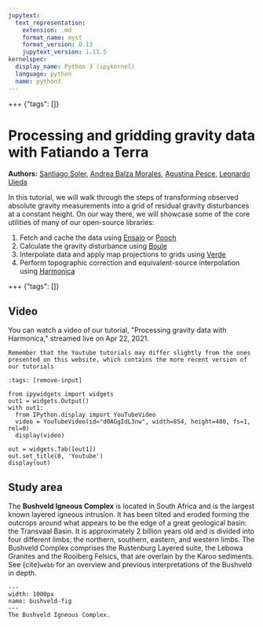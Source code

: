 ```yaml
---
jupytext:
  text_representation:
    extension: .md
    format_name: myst
    format_version: 0.13
    jupytext_version: 1.11.5
kernelspec:
  display_name: Python 3 (ipykernel)
  language: python
  name: python3
---
```


+++ {"tags": []}

# Processing and gridding gravity data with Fatiando a Terra

**Authors:**
[Santiago Soler](https://github.com/santisoler),
[Andrea Balza Morales](https://github.com/andieie),
[Agustina Pesce](https://github.com/aguspesce),
[Leonardo Uieda](https://github.com/leouieda)

    
In this tutorial, we will walk through the steps of transforming observed absolute gravity measurements into a grid of residual gravity disturbances at a constant height. On our way there, we will showcase some of the core utilities of many of our open-source libraries:

1. Fetch and cache the data using [Ensaio](https://github.com/fatiando/ensaio) or [Pooch](https://github.com/fatiando/pooch)
1. Calculate the gravity disturbance using [Boule](https://github.com/fatiando/boule)
1. Interpolate data and apply map projections to grids using [Verde](https://github.com/fatiando/verde)
1. Perform topographic correction and equivalent-source interpolation using [Harmonica](https://github.com/fatiando/harmonica)

+++ {"tags": []}

## Video

You can watch a video of our tutorial, "Processing gravity data with Harmonica," streamed live on Apr 22, 2021.
```{note}
Remember that the Youtube tutorials may differ slightly from the ones presented on this website, which contains the more recent version of our tutorials
```

```{code-cell} ipython3
:tags: [remove-input]

from ipywidgets import widgets
out1 = widgets.Output()
with out1:
  from IPython.display import YouTubeVideo
  video = YouTubeVideo(id="d0AGgIdL3nw", width=854, height=480, fs=1, rel=0)
  display(video)

out = widgets.Tab([out1])
out.set_title(0, 'Youtube')
display(out)
```

## Study area

The **Bushveld Igneous Complex** is located in South Africa and is the largest known layered igneous intrusion. It has been tilted and eroded forming the outcrops around what appears to be the edge of a great geological basin: the Transvaal Basin. It is approximately 2 billion years old and is divided into four different limbs: the northern, southern, eastern, and western limbs. The Bushveld Complex comprises the Rustenburg Layered suite, the Lebowa Granites and the Rooiberg Felsics, that are overlain by the Karoo sediments. See
 {cite}`webb` for an overview and previous interpretations of the Bushveld in depth.

```{figure} ../images/bushveld_igneous_complex_geology.jpg
---
width: 1000px
name: bushveld-fig
---
The Bushveld Igneous Complex.
```
